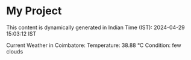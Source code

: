 # My Project

This content is dynamically generated in Indian Time (IST): 2024-04-29 15:03:12 IST


Current Weather in Coimbatore:
Temperature: 38.88 °C
Condition: few clouds
